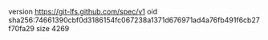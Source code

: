 version https://git-lfs.github.com/spec/v1
oid sha256:74661390cbf0d3186154fc067238a1371d676971ad4a76fb491f6cb27f70fa29
size 4269
